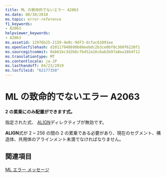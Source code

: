```yaml
---
title: ML の致命的でないエラー A2063
ms.date: 08/30/2018
ms.topic: error-reference
f1_keywords:
- A2063
helpviewer_keywords:
- A2063
ms.assetid: 12976b25-2159-4e0c-9df3-dcfac61091ee
ms.openlocfilehash: d10117948690b88eebdc2b3ce0bf8c360f6220f1
ms.sourcegitcommit: 0ab61bc3d2b6cfbd52a16c6ab2b97a8ea1864f12
ms.translationtype: MT
ms.contentlocale: ja-JP
ms.lasthandoff: 04/23/2019
ms.locfileid: "62177358"
---
```

# <a name="ml-nonfatal-error-a2063"></a>ML の致命的でないエラー A2063

**2 の累乗にのみ配置ができます式。**

指定された式、 [ALIGN](../../assembler/masm/align-masm.md)ディレクティブが無効です。

**ALIGN**式が 2 ~ 256 の間の 2 の累乗である必要があり、現在のセグメント、構造体、共用体のアラインメント未満でなければなりません。

## <a name="see-also"></a>関連項目

[ML エラー メッセージ](../../assembler/masm/ml-error-messages.md)<br/>